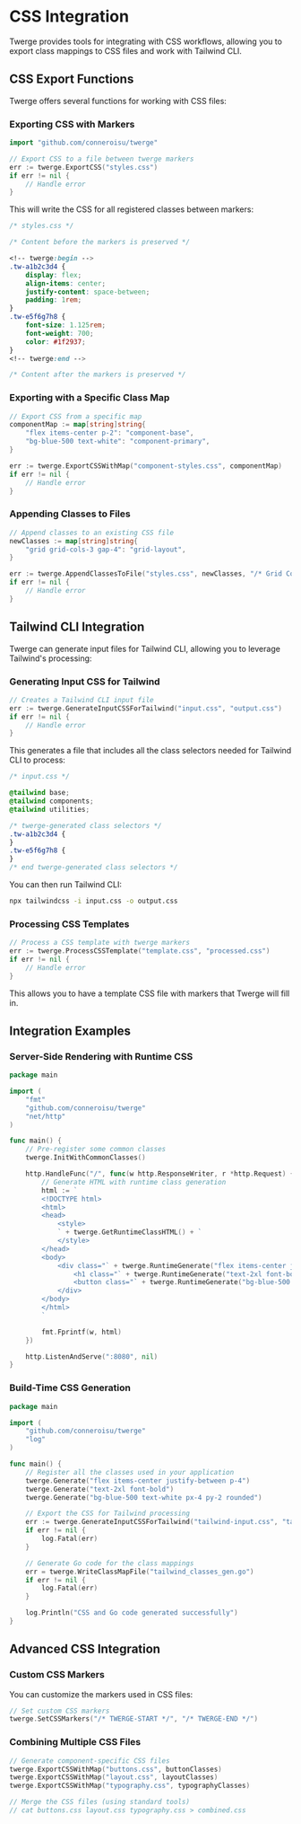 # CSS Integration

Twerge provides tools for integrating with CSS workflows, allowing you to export class mappings to CSS files and work with Tailwind CLI.

## CSS Export Functions

Twerge offers several functions for working with CSS files:

### Exporting CSS with Markers

```go
import "github.com/conneroisu/twerge"

// Export CSS to a file between twerge markers
err := twerge.ExportCSS("styles.css")
if err != nil {
    // Handle error
}
```

This will write the CSS for all registered classes between markers:

```css
/* styles.css */

/* Content before the markers is preserved */

<!-- twerge:begin -->
.tw-a1b2c3d4 {
    display: flex;
    align-items: center;
    justify-content: space-between;
    padding: 1rem;
}
.tw-e5f6g7h8 {
    font-size: 1.125rem;
    font-weight: 700;
    color: #1f2937;
}
<!-- twerge:end -->

/* Content after the markers is preserved */
```

### Exporting with a Specific Class Map

```go
// Export CSS from a specific map
componentMap := map[string]string{
    "flex items-center p-2": "component-base",
    "bg-blue-500 text-white": "component-primary",
}

err := twerge.ExportCSSWithMap("component-styles.css", componentMap)
if err != nil {
    // Handle error
}
```

### Appending Classes to Files

```go
// Append classes to an existing CSS file
newClasses := map[string]string{
    "grid grid-cols-3 gap-4": "grid-layout",
}

err := twerge.AppendClassesToFile("styles.css", newClasses, "/* Grid Components */")
if err != nil {
    // Handle error
}
```

## Tailwind CLI Integration

Twerge can generate input files for Tailwind CLI, allowing you to leverage Tailwind's processing:

### Generating Input CSS for Tailwind

```go
// Creates a Tailwind CLI input file
err := twerge.GenerateInputCSSForTailwind("input.css", "output.css")
if err != nil {
    // Handle error
}
```

This generates a file that includes all the class selectors needed for Tailwind CLI to process:

```css
/* input.css */

@tailwind base;
@tailwind components;
@tailwind utilities;

/* twerge-generated class selectors */
.tw-a1b2c3d4 {
}
.tw-e5f6g7h8 {
}
/* end twerge-generated class selectors */
```

You can then run Tailwind CLI:

```bash
npx tailwindcss -i input.css -o output.css
```

### Processing CSS Templates

```go
// Process a CSS template with twerge markers
err := twerge.ProcessCSSTemplate("template.css", "processed.css")
if err != nil {
    // Handle error
}
```

This allows you to have a template CSS file with markers that Twerge will fill in.

## Integration Examples

### Server-Side Rendering with Runtime CSS

```go
package main

import (
    "fmt"
    "github.com/conneroisu/twerge"
    "net/http"
)

func main() {
    // Pre-register some common classes
    twerge.InitWithCommonClasses()

    http.HandleFunc("/", func(w http.ResponseWriter, r *http.Request) {
        // Generate HTML with runtime class generation
        html := `
        <!DOCTYPE html>
        <html>
        <head>
            <style>
            ` + twerge.GetRuntimeClassHTML() + `
            </style>
        </head>
        <body>
            <div class="` + twerge.RuntimeGenerate("flex items-center justify-between p-4") + `">
                <h1 class="` + twerge.RuntimeGenerate("text-2xl font-bold") + `">Hello World</h1>
                <button class="` + twerge.RuntimeGenerate("bg-blue-500 text-white px-4 py-2 rounded") + `">Click Me</button>
            </div>
        </body>
        </html>
        `

        fmt.Fprintf(w, html)
    })

    http.ListenAndServe(":8080", nil)
}
```

### Build-Time CSS Generation

```go
package main

import (
    "github.com/conneroisu/twerge"
    "log"
)

func main() {
    // Register all the classes used in your application
    twerge.Generate("flex items-center justify-between p-4")
    twerge.Generate("text-2xl font-bold")
    twerge.Generate("bg-blue-500 text-white px-4 py-2 rounded")

    // Export the CSS for Tailwind processing
    err := twerge.GenerateInputCSSForTailwind("tailwind-input.css", "tailwind-output.css")
    if err != nil {
        log.Fatal(err)
    }

    // Generate Go code for the class mappings
    err = twerge.WriteClassMapFile("tailwind_classes_gen.go")
    if err != nil {
        log.Fatal(err)
    }

    log.Println("CSS and Go code generated successfully")
}
```

## Advanced CSS Integration

### Custom CSS Markers

You can customize the markers used in CSS files:

```go
// Set custom CSS markers
twerge.SetCSSMarkers("/* TWERGE-START */", "/* TWERGE-END */")
```

### Combining Multiple CSS Files

```go
// Generate component-specific CSS files
twerge.ExportCSSWithMap("buttons.css", buttonClasses)
twerge.ExportCSSWithMap("layout.css", layoutClasses)
twerge.ExportCSSWithMap("typography.css", typographyClasses)

// Merge the CSS files (using standard tools)
// cat buttons.css layout.css typography.css > combined.css
```
